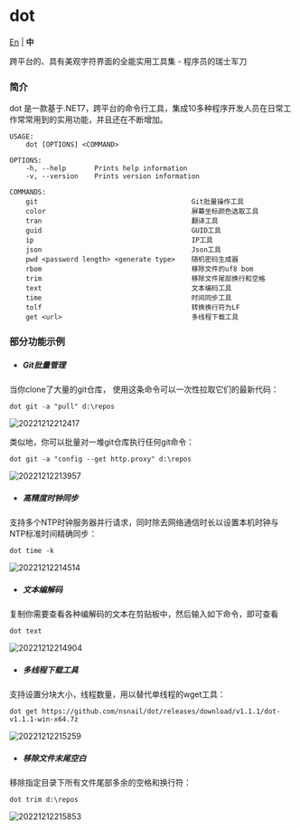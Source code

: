 # dot

[En](README.md) | **中**

跨平台的、具有美观字符界面的全能实用工具集 - 程序员的瑞士军刀

### 简介

dot 是一款基于.NET7，跨平台的命令行工具，集成10多种程序开发人员在日常工作常常用到的实用功能，并且还在不断增加。

```
USAGE:
    dot [OPTIONS] <COMMAND>

OPTIONS:
    -h, --help       Prints help information
    -v, --version    Prints version information

COMMANDS:
    git                                      Git批量操作工具
    color                                    屏幕坐标颜色选取工具
    tran                                     翻译工具
    guid                                     GUID工具
    ip                                       IP工具
    json                                     Json工具
    pwd <password length> <generate type>    随机密码生成器
    rbom                                     移除文件的uf8 bom
    trim                                     移除文件尾部换行和空格
    text                                     文本编码工具
    time                                     时间同步工具
    tolf                                     转换换行符为LF
    get <url>                                多线程下载工具

```

### 部分功能示例

- ##### Git批量管理

当你clone了大量的git仓库， 使用这条命令可以一次性拉取它们的最新代码：

```
dot git -a "pull" d:\repos
```

![20221212212417](./assets/snapshots/20221212212417.png)

类似地，你可以批量对一堆git仓库执行任何git命令：

```
dot git -a "config --get http.proxy" d:\repos
```

![20221212213957](./assets/snapshots/20221212213957.png)

- ##### 高精度时钟同步

支持多个NTP时钟服务器并行请求，同时除去网络通信时长以设置本机时钟与NTP标准时间精确同步：

```
dot time -k
```

![20221212214514](./assets/snapshots/20221212214514.png)

- ##### 文本编解码

复制你需要查看各种编解码的文本在剪贴板中，然后输入如下命令，即可查看

```
dot text
```

![20221212214904](./assets/snapshots/20221212214904.png)

- ##### 多线程下载工具

支持设置分块大小，线程数量，用以替代单线程的wget工具：

```
dot get https://github.com/nsnail/dot/releases/download/v1.1.1/dot-v1.1.1-win-x64.7z
```

![20221212215259](./assets/snapshots/20221212215259.png)

- ##### 移除文件末尾空白

移除指定目录下所有文件尾部多余的空格和换行符：

```
dot trim d:\repos
```

![20221212215853](./assets/snapshots/20221212215853.png)